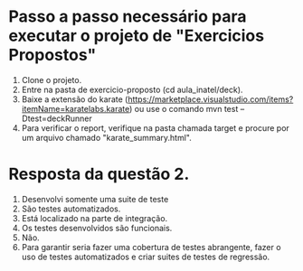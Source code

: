# Passo a passo necessário para executar o projeto de "Exercicios Propostos"

1. Clone o projeto.
2. Entre na pasta de exercicio-proposto (cd aula_inatel/deck).
3. Baixe a extensão do karate (https://marketplace.visualstudio.com/items?itemName=karatelabs.karate) ou use o comando mvn test –Dtest=deckRunner
5. Para verificar o report, verifique na pasta chamada target e procure por um arquivo chamado "karate_summary.html".

# Resposta da questão 2.
1. Desenvolvi somente uma suite de teste
2. São testes automatizados.
3. Está localizado na parte de integração.
4. Os testes desenvolvidos são funcionais.
5. Não.
6. Para garantir seria fazer uma cobertura de testes abrangente, fazer o uso de testes automatizados e criar suites de testes de regressão.